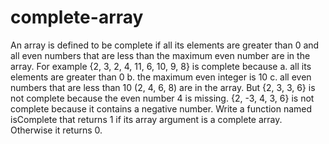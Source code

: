 # complete-array
An array is defined to be complete if all its elements are greater than 0 and all even numbers that are less than the maximum even number are in the array.   For example {2, 3, 2, 4, 11, 6, 10, 9, 8} is complete because    a. all its elements are greater than 0   b. the maximum even integer is 10   c. all even numbers that are less than 10 (2, 4, 6, 8) are in the array.  But {2, 3, 3, 6} is not complete because the even number 4 is missing. {2, -3, 4, 3, 6} is not complete because it contains a negative number.  Write a function named isComplete that returns 1 if its array argument is a complete array. Otherwise it returns 0.
